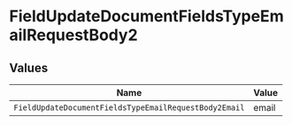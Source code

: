 # FieldUpdateDocumentFieldsTypeEmailRequestBody2


## Values

| Name                                                  | Value                                                 |
| ----------------------------------------------------- | ----------------------------------------------------- |
| `FieldUpdateDocumentFieldsTypeEmailRequestBody2Email` | email                                                 |